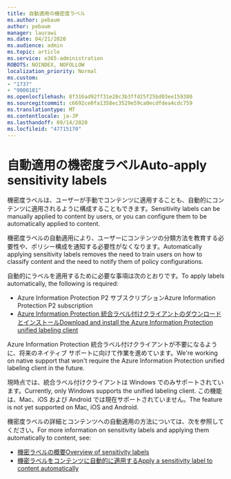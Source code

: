 ```yaml
---
title: 自動適用の機密度ラベル
ms.author: pebaum
author: pebaum
manager: laurawi
ms.date: 04/21/2020
ms.audience: admin
ms.topic: article
ms.service: o365-administration
ROBOTS: NOINDEX, NOFOLLOW
localization_priority: Normal
ms.custom:
- "1737"
- "9000181"
ms.openlocfilehash: 8f316ad92ff31e28c3b3ffd25f25bd03ee159380
ms.sourcegitcommit: c6692ce0fa1358ec3529e59ca0ecdfdea4cdc759
ms.translationtype: MT
ms.contentlocale: ja-JP
ms.lasthandoff: 09/14/2020
ms.locfileid: "47715170"
---
```

# <a name="auto-apply-sensitivity-labels"></a><span data-ttu-id="05a21-102">自動適用の機密度ラベル</span><span class="sxs-lookup"><span data-stu-id="05a21-102">Auto-apply sensitivity labels</span></span>

<span data-ttu-id="05a21-103">機密度ラベルは、ユーザーが手動でコンテンツに適用することも、自動的にコンテンツに適用されるように構成することもできます。</span><span class="sxs-lookup"><span data-stu-id="05a21-103">Sensitivity labels can be manually applied to content by users, or you can configure them to be automatically applied to content.</span></span>

<span data-ttu-id="05a21-104">機密度ラベルの自動適用により、ユーザーにコンテンツの分類方法を教育する必要性や、ポリシー構成を通知する必要性がなくなります。</span><span class="sxs-lookup"><span data-stu-id="05a21-104">Automatically applying sensitivity labels removes the need to train users on how to classify content and the need to notify them of policy configurations.</span></span>

<span data-ttu-id="05a21-105">自動的にラベルを適用するために必要な事項は次のとおりです。</span><span class="sxs-lookup"><span data-stu-id="05a21-105">To apply labels automatically, the following is required:</span></span>

- <span data-ttu-id="05a21-106">Azure Information Protection P2 サブスクリプション</span><span class="sxs-lookup"><span data-stu-id="05a21-106">Azure Information Protection P2 subscription</span></span>
- [<span data-ttu-id="05a21-107">Azure Information Protection 統合ラベル付けクライアントのダウンロードとインストール</span><span class="sxs-lookup"><span data-stu-id="05a21-107">Download and install the Azure Information Protection unified labeling client</span></span>](https://docs.microsoft.com/azure/information-protection/rms-client/install-unifiedlabelingclient-app)

<span data-ttu-id="05a21-108">Azure Information Protection 統合ラベル付けクライアントが不要になるように、将来のネイティブ サポートに向けて作業を進めています。</span><span class="sxs-lookup"><span data-stu-id="05a21-108">We're working on native support that won't require the Azure Information Protection unified labeling client in the future.</span></span>

<span data-ttu-id="05a21-109">現時点では、統合ラベル付けクライアントは Windows でのみサポートされています。</span><span class="sxs-lookup"><span data-stu-id="05a21-109">Currently, only Windows supports the unified labeling client.</span></span>  <span data-ttu-id="05a21-110">この機能は、Mac、iOS および Android では現在サポートされていません。</span><span class="sxs-lookup"><span data-stu-id="05a21-110">The feature is not yet supported on Mac, iOS and Android.</span></span>

<span data-ttu-id="05a21-111">機密度ラベルの詳細とコンテンツへの自動適用の方法については、次を参照してください。</span><span class="sxs-lookup"><span data-stu-id="05a21-111">For more information on sensitivity labels and applying them automatically to content,  see:</span></span>

- [<span data-ttu-id="05a21-112">機密ラベルの概要</span><span class="sxs-lookup"><span data-stu-id="05a21-112">Overview of sensitivity labels</span></span>](https://docs.microsoft.com/microsoft-365/compliance/sensitivity-labels)
- [<span data-ttu-id="05a21-113">機密ラベルをコンテンツに自動的に適用する</span><span class="sxs-lookup"><span data-stu-id="05a21-113">Apply a sensitivity label to content automatically</span></span>](https://docs.microsoft.com/office365/securitycompliance/apply_sensitivity_label_automatically)